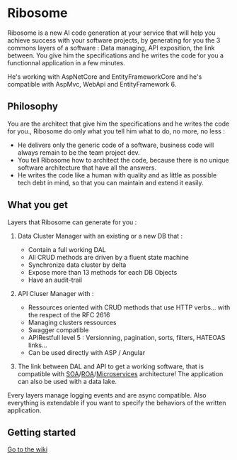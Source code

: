 # Ribosome
Ribosome is a new AI code generation at your service that will help you achieve success with your software projects, by generating for you the 3 commons layers of a software : Data managing, API exposition, the link between. You give him the specifications and he writes the code for you a functionnal application in a few minutes.

He's working with AspNetCore and EntityFrameworkCore and he's compatible with AspMvc, WebApi and EntityFramework 6.

## Philosophy
You are the architect that give him the specifications and he writes the code for you., Ribosome do only what you tell him what to do, no more, no less :
+ He delivers only the generic code of a software, business code will always remain to be the team project dev.
+ You tell Ribosome how to architect the code, because there is no unique software architecture that have all the answers.
+ He writes the code like a human with quality and as little as possible tech debt in mind, so that you can maintain and extend it easily.


## What you get
Layers that Ribosome can generate for you :

1. Data Cluster Manager with an existing or a new DB that :
	+ Contain a full working DAL
	+ All CRUD methods are driven by a fluent state machine
	+ Synchronize data cluster by delta
	+ Expose more than 13 methods for each DB Objects 
	+ Have an audit-trail

2. API Cluser Manager with :
	+ Ressources oriented with CRUD methods that use HTTP verbs... with the respect of the RFC 2616
	+ Managing clusters ressources
	+ Swagger compatible
	+ APIRestfull level 5 : Versionning, pagination, sorts, filters, HATEOAS links...
	+ Can be used directly with ASP / Angular
	
3. The link between DAL and API to get a working software, that is compatible with [SOA](https://en.wikipedia.org/wiki/Service-oriented_architecture)/[ROA](https://en.wikipedia.org/wiki/Resource-oriented_architecture)/[Microservices](https://en.wikipedia.org/wiki/Microservices) architecture!
The application can also be used with a data lake.

Every layers manage logging events and are async compatible. Also everything is extendable if you want to specify the behaviors of the written application.

## Getting started
[Go to the wiki](https://github.com/synodetechnologies/Ribosome/wiki)
